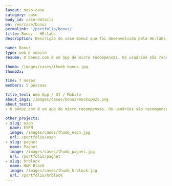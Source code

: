```yaml
---
layout: novo-case
category: case
body_id: case-details
en: /en/case/bonuz
permalink: '/portfolio/bonuz/'
title: Bonuz - HE:labs
description: Descrição do case Bonuz que foi desenvolvido pela HE:labs.

name: Bonuz
type: web e mobile
resume: O bonuz.com é um app de micro recompensas. Os usuários são recompensados por interagir com suas marcas e serviços preferidos .

thumb: /images/cases/thumb_bonuz.jpg
thumb2x:

time: 7 meses
members: 5 pessoas

title_text: Web App / UI / Mobile
about_img1: /images/cases/bonuz/mockup@2x.png
about_text1:
- O bonuz.com é um app de micro recompensas. Os usuários são recompensados por interagir com suas marcas e serviços preferidos através de bônus que podem ser trocados por pacotes de dados e SMS, ligações, músicas, apps, ingressos, assinaturas de revistas, entre outros.

other_projects:
- slug: espn
  name: ESPN
  image: /images/cases/thumb_espn.jpg
  url: /portfolio/espn
- slug: pagnet
  name: Pagnet
  image: /images/cases/thumb_pagnet.jpg
  url: /portfolio/pagnet
- slug: hrblock
  name: H&R Block
  image: /images/cases/thumb_hrblock.jpg
  url: /portfolio/hrblock
---
```

